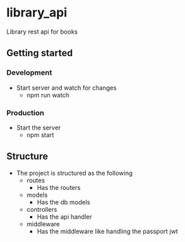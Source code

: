 # library_api

Library rest api for books

## Getting started

### Development

- Start server and watch for changes
  - npm run watch

### Production

- Start the server
  - npm start

## Structure

- The project is structured as the following
  - routes
    - Has the routers
  - models
    - Has the db models
  - controllers
    - Has the api handler
  - middleware
    - Has the middleware like handling the passport jwt
